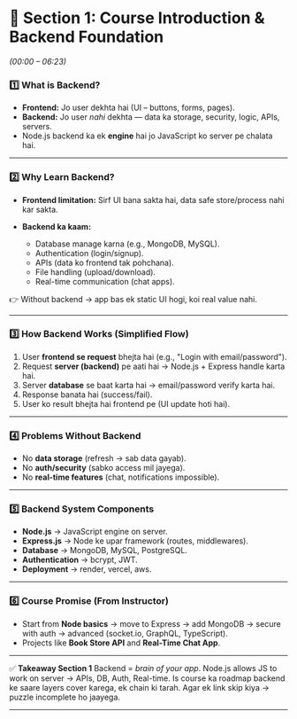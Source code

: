 # 🚀 Section 1: Course Introduction & Backend Foundation

*(00:00 – 06:23)*

### 1️⃣ What is Backend?

* **Frontend:** Jo user dekhta hai (UI – buttons, forms, pages).
* **Backend:** Jo user *nahi* dekhta — data ka storage, security, logic, APIs, servers.
* Node.js backend ka ek **engine** hai jo JavaScript ko server pe chalata hai.

---

### 2️⃣ Why Learn Backend?

* **Frontend limitation:** Sirf UI bana sakta hai, data safe store/process nahi kar sakta.
* **Backend ka kaam:**

  * Database manage karna (e.g., MongoDB, MySQL).
  * Authentication (login/signup).
  * APIs (data ko frontend tak pohchana).
  * File handling (upload/download).
  * Real-time communication (chat apps).

👉 Without backend → app bas ek static UI hogi, koi real value nahi.

---

### 3️⃣ How Backend Works (Simplified Flow)

1. User **frontend se request** bhejta hai (e.g., "Login with email/password").
2. Request **server (backend)** pe aati hai → Node.js + Express handle karta hai.
3. Server **database** se baat karta hai → email/password verify karta hai.
4. Response banata hai (success/fail).
5. User ko result bhejta hai frontend pe (UI update hoti hai).

---

### 4️⃣ Problems Without Backend

* No **data storage** (refresh → sab data gayab).
* No **auth/security** (sabko access mil jayega).
* No **real-time features** (chat, notifications impossible).

---

### 5️⃣ Backend System Components

* **Node.js** → JavaScript engine on server.
* **Express.js** → Node ke upar framework (routes, middlewares).
* **Database** → MongoDB, MySQL, PostgreSQL.
* **Authentication** → bcrypt, JWT.
* **Deployment** → render, vercel, aws.

---

### 6️⃣ Course Promise (From Instructor)

* Start from **Node basics** → move to Express → add MongoDB → secure with auth → advanced (socket.io, GraphQL, TypeScript).
* Projects like **Book Store API** and **Real-Time Chat App**.

---

✅ **Takeaway Section 1**
Backend = *brain of your app*. Node.js allows JS to work on server → APIs, DB, Auth, Real-time.
Is course ka roadmap backend ke saare layers cover karega, ek chain ki tarah. Agar ek link skip kiya → puzzle incomplete ho jaayega.

---
